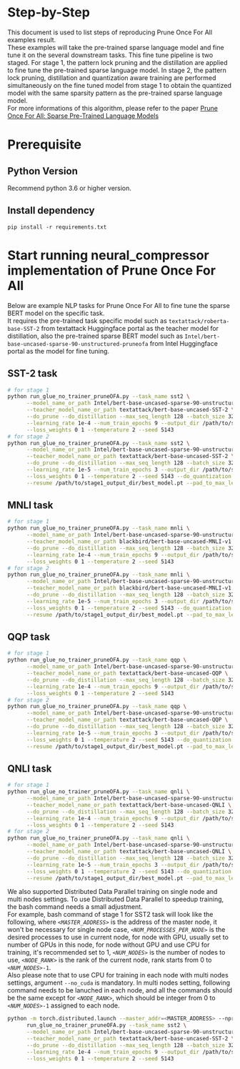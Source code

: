Step-by-Step
============

This document is used to list steps of reproducing Prune Once For All examples result.
<br>
These examples will take the pre-trained sparse language model and fine tune it on the several downstream tasks. This fine tune pipeline is two staged. For stage 1, the pattern lock pruning and the distillation are applied to fine tune the pre-trained sparse language model. In stage 2, the pattern lock pruning, distillation and quantization aware training are performed simultaneously on the fine tuned model from stage 1 to obtain the quantized model with the same sparsity pattern as the pre-trained sparse language model.
<br>
For more informations of this algorithm, please refer to the paper [Prune Once For All: Sparse Pre-Trained Language Models](https://arxiv.org/abs/2111.05754)

# Prerequisite

## Python Version

Recommend python 3.6 or higher version.


## Install dependency

```shell
pip install -r requirements.txt
```

# Start running neural_compressor implementation of Prune Once For All

Below are example NLP tasks for Prune Once For All to fine tune the sparse BERT model on the specific task.
<br>
It requires the pre-trained task specific model such as `textattack/roberta-base-SST-2` from textattack Huggingface portal as the teacher model for distillation, also the pre-trained sparse BERT model such as `Intel/bert-base-uncased-sparse-90-unstructured-pruneofa` from Intel Huggingface portal as the model for fine tuning.

## SST-2 task

```bash
# for stage 1
python run_glue_no_trainer_pruneOFA.py --task_name sst2 \
      --model_name_or_path Intel/bert-base-uncased-sparse-90-unstructured-pruneofa \
      --teacher_model_name_or_path textattack/bert-base-uncased-SST-2 \
      --do_prune --do_distillation --max_seq_length 128 --batch_size 32 \
      --learning_rate 1e-4 --num_train_epochs 9 --output_dir /path/to/stage1_output_dir \
      --loss_weights 0 1 --temperature 2 --seed 5143
# for stage 2
python run_glue_no_trainer_pruneOFA.py --task_name sst2 \
      --model_name_or_path Intel/bert-base-uncased-sparse-90-unstructured-pruneofa \
      --teacher_model_name_or_path textattack/bert-base-uncased-SST-2 \
      --do_prune --do_distillation --max_seq_length 128 --batch_size 32 \
      --learning_rate 1e-5 --num_train_epochs 3 --output_dir /path/to/stage2_output_dir \
      --loss_weights 0 1 --temperature 2 --seed 5143 --do_quantization \
      --resume /path/to/stage1_output_dir/best_model.pt --pad_to_max_length
```

## MNLI task

```bash
# for stage 1
python run_glue_no_trainer_pruneOFA.py --task_name mnli \
      --model_name_or_path Intel/bert-base-uncased-sparse-90-unstructured-pruneofa \
      --teacher_model_name_or_path blackbird/bert-base-uncased-MNLI-v1 \
      --do_prune --do_distillation --max_seq_length 128 --batch_size 32 \
      --learning_rate 1e-4 --num_train_epochs 9 --output_dir /path/to/stage1_output_dir \
      --loss_weights 0 1 --temperature 2 --seed 5143
# for stage 2
python run_glue_no_trainer_pruneOFA.py --task_name mnli \
      --model_name_or_path Intel/bert-base-uncased-sparse-90-unstructured-pruneofa \
      --teacher_model_name_or_path blackbird/bert-base-uncased-MNLI-v1 \
      --do_prune --do_distillation --max_seq_length 128 --batch_size 32 \
      --learning_rate 1e-5 --num_train_epochs 3 --output_dir /path/to/stage2_output_dir \
      --loss_weights 0 1 --temperature 2 --seed 5143 --do_quantization \
      --resume /path/to/stage1_output_dir/best_model.pt --pad_to_max_length
```

## QQP task

```bash
# for stage 1
python run_glue_no_trainer_pruneOFA.py --task_name qqp \
      --model_name_or_path Intel/bert-base-uncased-sparse-90-unstructured-pruneofa \
      --teacher_model_name_or_path textattack/bert-base-uncased-QQP \
      --do_prune --do_distillation --max_seq_length 128 --batch_size 32 \
      --learning_rate 1e-4 --num_train_epochs 9 --output_dir /path/to/stage1_output_dir \
      --loss_weights 0 1 --temperature 2 --seed 5143
# for stage 2
python run_glue_no_trainer_pruneOFA.py --task_name qqp \
      --model_name_or_path Intel/bert-base-uncased-sparse-90-unstructured-pruneofa \
      --teacher_model_name_or_path textattack/bert-base-uncased-QQP \
      --do_prune --do_distillation --max_seq_length 128 --batch_size 32 \
      --learning_rate 1e-5 --num_train_epochs 3 --output_dir /path/to/stage2_output_dir \
      --loss_weights 0 1 --temperature 2 --seed 5143 --do_quantization \
      --resume /path/to/stage1_output_dir/best_model.pt --pad_to_max_length
```

## QNLI task

```bash
# for stage 1
python run_glue_no_trainer_pruneOFA.py --task_name qnli \
      --model_name_or_path Intel/bert-base-uncased-sparse-90-unstructured-pruneofa \
      --teacher_model_name_or_path textattack/bert-base-uncased-QNLI \
      --do_prune --do_distillation --max_seq_length 128 --batch_size 32 \
      --learning_rate 1e-4 --num_train_epochs 9 --output_dir /path/to/stage1_output_dir \
      --loss_weights 0 1 --temperature 2 --seed 5143
# for stage 2
python run_glue_no_trainer_pruneOFA.py --task_name qnli \
      --model_name_or_path Intel/bert-base-uncased-sparse-90-unstructured-pruneofa \
      --teacher_model_name_or_path textattack/bert-base-uncased-QNLI \
      --do_prune --do_distillation --max_seq_length 128 --batch_size 32 \
      --learning_rate 1e-5 --num_train_epochs 3 --output_dir /path/to/stage2_output_dir \
      --loss_weights 0 1 --temperature 2 --seed 5143 --do_quantization \
      --resume /path/to/stage1_output_dir/best_model.pt --pad_to_max_length
```

We also supported Distributed Data Parallel training on single node and multi nodes settings. To use Distributed Data Parallel to speedup training, the bash command needs a small adjustment.
<br>
For example, bash command of stage 1 for SST2 task will look like the following, where *`<MASTER_ADDRESS>`* is the address of the master node, it won't be necessary for single node case, *`<NUM_PROCESSES_PER_NODE>`* is the desired processes to use in current node, for node with GPU, usually set to number of GPUs in this node, for node without GPU and use CPU for training, it's recommended set to 1, *`<NUM_NODES>`* is the number of nodes to use, *`<NODE_RANK>`* is the rank of the current node, rank starts from 0 to *`<NUM_NODES>`*`-1`.
<br>
Also please note that to use CPU for training in each node with multi nodes settings, argument `--no_cuda` is mandatory. In multi nodes setting, following command needs to be lanuched in each node, and all the commands should be the same except for *`<NODE_RANK>`*, which should be integer from 0 to *`<NUM_NODES>`*`-1` assigned to each node.

```bash
python -m torch.distributed.launch --master_addr=<MASTER_ADDRESS> --nproc_per_node=<NUM_PROCESSES_PER_NODE> --nnodes=<NUM_NODES> --node_rank=<NODE_RANK> \
      run_glue_no_trainer_pruneOFA.py --task_name sst2 \
      --model_name_or_path Intel/bert-base-uncased-sparse-90-unstructured-pruneofa \
      --teacher_model_name_or_path textattack/bert-base-uncased-SST-2 \
      --do_prune --do_distillation --max_seq_length 128 --batch_size 32 \
      --learning_rate 1e-4 --num_train_epochs 9 --output_dir /path/to/stage1_output_dir \
      --loss_weights 0 1 --temperature 2 --seed 5143
```
